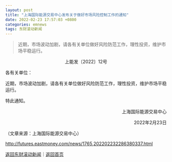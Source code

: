 ```yaml
---
layout: post
title: "上海国际能源交易中心发布关于做好市场风险控制工作的通知"
date: 2022-02-23 17:57:03 +0800
categories: emnews
tags: 东财滚动新闻
---
```

> 近期，市场波动加剧，请各有关单位做好风险防范工作，理性投资，维护市场平稳运行。

<p style="text-align:center;">上能发〔2022〕12号</p><p>各有关单位：</p><p>近期，市场波动加剧，请各有关单位做好风险防范工作，理性投资，维护市场平稳运行。</p><p>特此通知。</p><p style="text-align:right;">上海国际能源交易中心</p><p style="text-align:right;">2022年2月23日</p><p class="em_media">（文章来源：上海国际能源交易中心）</p>

<http://futures.eastmoney.com/news/1765,202202232286380337.html>

[返回东财滚动新闻](//finews.withounder.com/emnews/)｜[返回首页](//finews.withounder.com/)